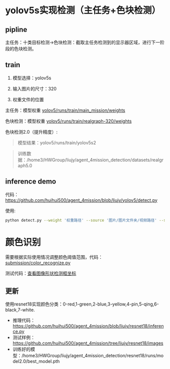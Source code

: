 # yolov5s实现检测（主任务+色块检测）

## pipline

主任务：十类目标检测->色块检测：截取主任务检测到的显示器区域，进行下一阶段的色块检测。


## train

1. 模型选择：yolov5s

2. 输入图片的尺寸：320

3. 权重文件的位置

主任务：模型权重 [yolov5/runs/train/main_mission/weights](https://github.com/huihui500/agent_4mission/tree/liujy/yolov5/runs/train/main_mission/weights)

色块检测：模型权重 [yolov5/runs/train/realgraph-320/weights](https://github.com/huihui500/agent_4mission/tree/liujy/yolov5/runs/train/realgraph-320/weights)

色块检测2.0（提升精度）:

> 模型结果：yolov5/runs/train/yolov5s2

> 训练数据：/home3/HWGroup/liujy/agent_4mission_detection/datasets/realgraph5.0

## inference demo

代码：https://github.com/huihui500/agent_4mission/blob/liujy/yolov5/detect.py

使用:

```bash
python detect.py --weight '权重路径' --source '图片/图片文件夹/视频路径' --save-txt --save-conf --img-size 320
```

# 颜色识别

需要根据实际使用情况调整颜色阈值范围，代码：[submission/color_recognize.py](https://github.com/huihui500/agent_4mission/blob/liujy/submission/color_recognize.py)

测试代码：[查看图像形状检测框坐标](https://github.com/huihui500/agent_4mission/blob/liujy/yolov5/location.ipynb)

## 更新

使用resnet18实现颜色分类：0-red,1-green,2-blue,3-yellow,4-pin,5-qing,6-black,7-white.

+ 推理代码：https://github.com/huihui500/agent_4mission/blob/liujy/resnet18/inference.py
+ 测试样例：https://github.com/huihui500/agent_4mission/tree/liujy/resnet18/images
+ 训练好的模型：/home3/HWGroup/liujy/agent_4mission_detection/resnet18/runs/model2.0/best_model.pth